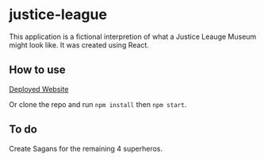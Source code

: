 # justice-league

This application is a fictional interpretion of what a Justice Leauge Museum might look like. It was created using React.

## How to use

[Deployed Website](https://justiceleague-app.herokuapp.com/)

Or clone the repo and run `npm install` then `npm start`.

## To do

Create Sagans for the remaining 4 superheros.
